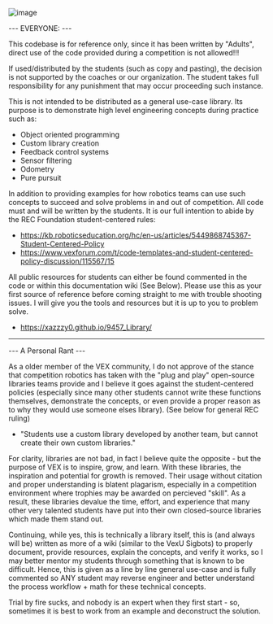 ![image](https://github.com/user-attachments/assets/d1efa1b0-7bf6-4df5-b4d3-a61da0be6b11)

--- EVERYONE: ---

This codebase is for reference only, since it has been written by "Adults", 
direct use of the code provided during a competition is not allowed!!!

If used/distributed by the students (such as copy and pasting), the decision is not supported by the 
coaches or our organization. The student takes full responsibility for any punishment that may occur 
proceeding such instance.

This is not intended to be distributed as a general use-case library. Its purpose is to demonstrate 
high level engineering concepts during practice such as:
 - Object oriented programming
 - Custom library creation
 - Feedback control systems
 - Sensor filtering
 - Odometry
 - Pure pursuit

In addition to providing examples for how robotics teams can use such concepts to succeed and solve problems in and 
out of competition. All code must and will be written by the students. It is our full intention to abide
by the REC Foundation student-centered rules: 

 - https://kb.roboticseducation.org/hc/en-us/articles/5449868745367-Student-Centered-Policy 
 - https://www.vexforum.com/t/code-templates-and-student-centered-policy-discussion/115567/15

All public resources for students can either be found commented in the code or within this documentation wiki (See Below). Please use
this as your first source of reference before coming straight to me with trouble shooting issues. I will give you the tools and resources
but it is up to you to problem solve.
- https://xazzzy0.github.io/9457_Library/
 
-----------------------------------------------------------------------------------------------------------------------------

--- A Personal Rant ---

As a older member of the VEX community, I do not approve of the stance that competition robotics has taken with the "plug and play" 
open-source libraries teams provide and I believe it goes against the student-centered policies (especially since many other students 
cannot write these functions themselves, demonstrate the concepts, or even provide a proper reason as to why they would use someone 
elses library).
(See below for general REC ruling) 
- "Students use a custom library developed by another team, but cannot create their own custom libraries." 

For clarity, libraries are not bad, in fact I believe quite the opposite - but the purpose of VEX is to inspire, grow, and learn. With these libraries, the inspiration and potential for growth
is removed. Their usage without citation and proper understanding is blatent plagarism, especially in a competition environment where trophies may be awarded on percieved "skill". 
As a result, these libraries devalue the time, effort, and experience that many other very talented students have put into their own closed-source libraries which made them stand out.

Continuing, while yes, this is technically a library itself, this is (and always will be) written as more of a wiki (similar to the VexU Sigbots) to properly document, provide resources, 
explain the concepts, and verify it works, so I may better mentor my students through something that is known to be difficult. Hence, this is given as a line by line general use-case 
and is fully commented so ANY student may reverse engineer and better understand the process workflow + math for these technical concepts. 

Trial by fire sucks, and nobody is an expert when they first start - so, sometimes it is best to work from an example and deconstruct the solution.
